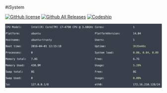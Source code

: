 #iSystem

[![GitHub license](https://img.shields.io/github/license/iFrankYang/iSystem.svg?style=flat-square)]()
[![Github All Releases](https://img.shields.io/github/downloads/iFrankYang/iSystem/total.svg?style=flat-square)](https://github.com/iFrankYang/iSystem/releases)
[![Codeship](https://img.shields.io/codeship/22f1b880-da0d-0133-5fa2-7eeed474f21b/master.svg?style=flat-square)](https://codeship.com/projects/143689)

![ScreenShot](/screenshots/iSystem.png)
